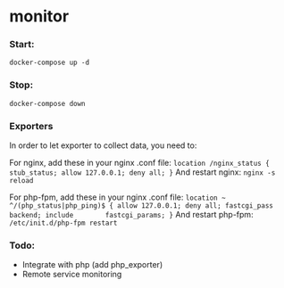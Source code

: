 # monitor


### Start:

```
docker-compose up -d
```

### Stop:

```
docker-compose down
```

### Exporters

In order to let exporter to collect data, you need to:

For nginx, add these in your nginx .conf file:
    ```
    location /nginx_status {
        stub_status;
        allow 127.0.0.1;
        deny all;
    }
    ```
And restart nginx: `nginx -s reload`

For php-fpm, add these in your nginx .conf file:
    ```
    location ~ ^/(php_status|php_ping)$ {
        allow 127.0.0.1;
        deny all;
        fastcgi_pass   backend;
        include        fastcgi_params;
    }
    ```
And restart php-fpm: `/etc/init.d/php-fpm restart`


### Todo:

- Integrate with php (add php_exporter)
- Remote service monitoring
